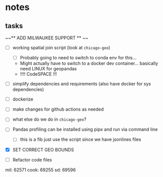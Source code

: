 
# notes



## tasks

~~** ADD MILWAUKEE SUPPORT ** ~~


- [ ] working spatial join script (look at `chicago-geo`)
  - [ ] Probably going to need to switch to conda env for this...
  - Might actually have to switch to a docker dev container... basically need LINUX for geopandas
  - !!!! CodeSPACE !!!
- [ ] simplify dependencies and requirements (also have docker for sys dependencies)
- [ ] dockerize
- [ ] make changes for github actions as needed
- [ ] what else do we do in `chicago-geo`?
- [ ] Pandas profiling can be installed using pipx and run via command line
  - [ ] this is a fib just use the script since we have jsonlines files
- [x] SET CORRECT GEO BOUNDS
- [ ] Refactor code files



mil: 62571
cook: 69255
sd: 69596
